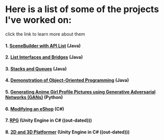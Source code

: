 <!-- layout: page
title: "projects"
permalink: /projects/ -->

# Here is a list of some of the projects I've worked on:
click the link to learn more about them

#### 1. [SceneBuilder with API List](https://jmorrison11.github.io/animelist/) (Java)

#### 2. [List Interfaces and Bridges](https://jmorrison11.github.io/covidtracing/) (Java)

#### 3. [Stacks and Queues](https://jmorrison11.github.io/melodymaker/) (Java)

#### 4. [Demonstration of Object-Oriented Programming](https://jmorrison11.github.io/fallingsand/) (Java)

#### 5. [Generating Anime Girl Profile Pictures using Generative Adversarial Networks (GANs)](https://docs.google.com/document/d/1ApjsivXtgPK96RcoFizSxukXblAEcTayfSxSIYcvPb8/edit?usp=sharing) (Python)

#### 6. [Modifying an eShop](https://jmorrison11.github.io/eshop/) (C#)

#### 7. [RPG](https://jmorrison11.github.io/RPG/) (Unity Engine in C# ((out-dated)))

#### 8. [2D and 3D Platformer](https://jmorrison11.github.io/platformer) (Unity Engine in C# ((out-dated)))
